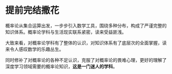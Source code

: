 # 提前完结撒花
概率论从集合运算出发，一步步引入数学工具，围绕多种分布，构成了严谨完整的知识体系。概率论学科与生活现实联系紧密，读来受益匪浅。

大致来看，对概率论学科有了整体的认识，对知识体系有了底层次的全面掌握，读来令人感叹数学的乐趣丛生。

同时修补了对概率论的各种不足认识，克服了对概率论的畏难心理，更好的理解了深度学习领域需要的概率论知识，**这是一门迷人的学科**。
